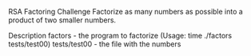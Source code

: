 RSA Factoring Challenge
Factorize as many numbers as possible into a product of two smaller numbers.

Description
factors - the program to factorize (Usage: time ./factors tests/test00)
tests/test00 - the file with the numbers
